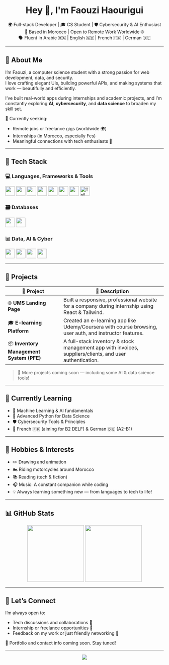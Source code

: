 <h1 align="center">Hey 👋, I'm Faouzi Haourigui</h1>

<p align="center">
  🌍 Full-stack Developer | 🎓 CS Student | 🛡️ Cybersecurity & AI Enthusiast <br>
  📍 Based in Morocco | Open to Remote Work Worldwide 🌐 <br>
  🗣️ Fluent in Arabic 🇲🇦 | English 🇬🇧 | French 🇫🇷 | German 🇩🇪
</p>

---

## 🧠 About Me

I’m Faouzi, a computer science student with a strong passion for web development, data, and security.  
I love crafting elegant UIs, building powerful APIs, and making systems that work — beautifully and efficiently.

I’ve built real-world apps during internships and academic projects, and I’m constantly exploring **AI**, **cybersecurity**, and **data science** to broaden my skill set.

💼 Currently seeking:  
- Remote jobs or freelance gigs (worldwide 🌍)  
- Internships (in Morocco, especially Fes)  
- Meaningful connections with tech enthusiasts 🤝

---

## 🧰 Tech Stack

### 💻 Languages, Frameworks & Tools

<p align="left">
  <img src="https://cdn.jsdelivr.net/gh/devicons/devicon/icons/javascript/javascript-original.svg" height="30" />
  <img src="https://cdn.jsdelivr.net/gh/devicons/devicon/icons/python/python-original.svg" height="30" />
  <img src="https://cdn.jsdelivr.net/gh/devicons/devicon/icons/html5/html5-original.svg" height="30" />
  <img src="https://cdn.jsdelivr.net/gh/devicons/devicon/icons/css3/css3-original.svg" height="30" />
  <img src="https://cdn.jsdelivr.net/gh/devicons/devicon/icons/nodejs/nodejs-original.svg" height="30" />
  <img src="https://cdn.jsdelivr.net/gh/devicons/devicon/icons/express/express-original.svg" height="30" />
  <img src="https://cdn.jsdelivr.net/gh/devicons/devicon/icons/react/react-original.svg" height="30" />
  <img src="https://raw.githubusercontent.com/tailwindlabs/tailwindcss/HEAD/.github/logo-light.svg" height="30" alt="Tailwind CSS" />
</p>


### 🗃️ Databases

<p align="left">
  <img src="https://cdn.jsdelivr.net/gh/devicons/devicon/icons/postgresql/postgresql-original.svg" height="30" />
  <img src="https://cdn.jsdelivr.net/gh/devicons/devicon/icons/mysql/mysql-original.svg" height="30" />
</p>

### 📊 Data, AI & Cyber

<p align="left">
  <img src="https://cdn.jsdelivr.net/gh/devicons/devicon/icons/jupyter/jupyter-original.svg" height="30" />
  <img src="https://cdn.jsdelivr.net/gh/devicons/devicon/icons/anaconda/anaconda-original.svg" height="30" />
  <img src="https://cdn.jsdelivr.net/gh/devicons/devicon/icons/numpy/numpy-original.svg" height="30" />
  <img src="https://cdn.jsdelivr.net/gh/devicons/devicon/icons/pandas/pandas-original.svg" height="30" />
</p>

---

## 🚀 Projects

| 🚧 Project | 💬 Description |
|-----------|----------------|
| 🌐 **UMS Landing Page** | Built a responsive, professional website for a company during internship using React & Tailwind. |
| 🎓 **E-learning Platform** | Created an e-learning app like Udemy/Coursera with course browsing, user auth, and instructor features. |
| 📦 **Inventory Management System (PFE)** | A full-stack inventory & stock management app with invoices, suppliers/clients, and user authentication. |

> 🔨 More projects coming soon — including some AI & data science tools!

---

## 🌱 Currently Learning

- 🤖 Machine Learning & AI fundamentals
- 🧪 Advanced Python for Data Science
- 🛡️ Cybersecurity Tools & Principles
- 📘 French 🇫🇷 (aiming for B2 DELF) & German 🇩🇪 (A2-B1)

---

## 🎨 Hobbies & Interests

- ✏️ Drawing and animation
- 🏍️ Riding motorcycles around Morocco
- 📚 Reading (tech & fiction)
- 🎧 Music: A constant companion while coding
- 💡 Always learning something new — from languages to tech to life!

---

## 📊 GitHub Stats

<p align="center">
  <img src="https://github-readme-stats.vercel.app/api?username=faouzihaourigui&show_icons=true&theme=tokyonight&hide_border=true" height="180"/>
  <img src="https://github-readme-stats.vercel.app/api/top-langs/?username=faouzihaourigui&layout=compact&theme=tokyonight&hide_border=true" height="180"/>
</p>

---

## 🤝 Let’s Connect

I’m always open to:
- Tech discussions and collaborations 🤝  
- Internship or freelance opportunities 💼  
- Feedback on my work or just friendly networking 👋

💬 Portfolio and contact info coming soon. Stay tuned!

---

<p align="center">
  <img src="https://readme-typing-svg.demolab.com?font=Fira+Code&pause=1000&color=00F2EA&width=435&lines=Thanks+for+visiting!;Keep+building,+keep+learning.;Let's+connect+and+grow+together."/>
</p>
